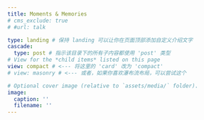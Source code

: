 ```yaml
---
title: Moments & Memories
# cms_exclude: true
# #url: talk

type: landing # 保持 landing 可以让你在页面顶部添加自定义介绍文字
cascade:
  type: post # 指示该目录下的所有子内容都使用 'post' 类型
# View for the *child items* listed on this page
view: compact # <--- 将这里的 'card' 改为 'compact'
# view: masonry # <--- 或者，如果你喜欢瀑布流布局，可以尝试这个

# Optional cover image (relative to `assets/media/` folder).
image:
  caption: ''
  filename: ''
---
```

